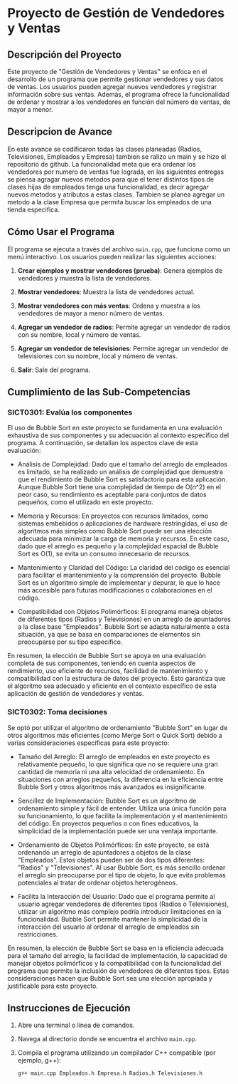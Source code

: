 # Proyecto de Gestión de Vendedores y Ventas

## Descripción del Proyecto

Este proyecto de "Gestión de Vendedores y Ventas" se enfoca en el desarrollo de un programa que permite gestionar vendedores y sus datos de ventas. Los usuarios pueden agregar nuevos vendedores y registrar información sobre sus ventas. Además, el programa ofrece la funcionalidad de ordenar y mostrar a los vendedores en función del número de ventas, de mayor a menor.


## Descripcion de Avance
En este avance se codificaron todas las clases planeadas (Radios, Televisiones, Empleados y Empresa) tambien se ralizo un main y se hizo el repositorio de github.
La funcionalidad meta que era ordenar los vendedores por numero de ventas fue lograda, en las siguientes entregas se piensa agragar nuevos metodos para que el tener distintos tipos de clases hijas de empleados tenga una funcionalidad, es decir agregar nuevos metodos y atributos a estas clases. Tambien se planea agregar un metodo a la clase Empresa que permita buscar los empleados de una tienda especifica.

## Cómo Usar el Programa

El programa se ejecuta a través del archivo `main.cpp`, que funciona como un menú interactivo. Los usuarios pueden realizar las siguientes acciones:

1. **Crear ejemplos y mostrar vendedores (prueba)**: Genera ejemplos de vendedores y muestra la lista de vendedores.

2. **Mostrar vendedores**: Muestra la lista de vendedores actual.

3. **Mostrar vendedores con más ventas**: Ordena y muestra a los vendedores de mayor a menor número de ventas.

4. **Agregar un vendedor de radios**: Permite agregar un vendedor de radios con su nombre, local y número de ventas.

5. **Agregar un vendedor de televisiones**: Permite agregar un vendedor de televisiones con su nombre, local y número de ventas.

0. **Salir**: Sale del programa.

## Cumplimiento de las Sub-Competencias

### SICT0301: Evalúa los componentes

El uso de Bubble Sort en este proyecto se fundamenta en una evaluación exhaustiva de sus componentes y su adecuación al contexto específico del programa. A continuación, se detallan los aspectos clave de esta evaluación:

   * Análisis de Complejidad: Dado que el tamaño del arreglo de empleados es limitado, se ha realizado un análisis de complejidad que demuestra que el rendimiento de Bubble Sort es satisfactorio para esta aplicación. Aunque Bubble Sort tiene una complejidad de tiempo de O(n^2) en el peor caso, su rendimiento es aceptable para conjuntos de datos pequeños, como el utilizado en este proyecto.
   
   * Memoria y Recursos: En proyectos con recursos limitados, como sistemas embebidos o aplicaciones de hardware restringidas, el uso de algoritmos más simples como Bubble Sort puede ser una elección adecuada para minimizar la carga de memoria y recursos. En este caso, dado que el arreglo es pequeño y la complejidad espacial de Bubble Sort es O(1), se evita un consumo innecesario de recursos.
   
   * Mantenimiento y Claridad del Código: La claridad del código es esencial para facilitar el mantenimiento y la comprensión del proyecto. Bubble Sort es un algoritmo simple de implementar y depurar, lo que lo hace más accesible para futuras modificaciones o colaboraciones en el código.
   
   * Compatibilidad con Objetos Polimórficos: El programa maneja objetos de diferentes tipos (Radios y Televisiones) en un arreglo de apuntadores a la clase base "Empleados". Bubble Sort se adapta naturalmente a esta situación, ya que se basa en comparaciones de elementos sin preocuparse por su tipo específico.

En resumen, la elección de Bubble Sort se apoya en una evaluación completa de sus componentes, teniendo en cuenta aspectos de rendimiento, uso eficiente de recursos, facilidad de mantenimiento y compatibilidad con la estructura de datos del proyecto. Esto garantiza que el algoritmo sea adecuado y eficiente en el contexto específico de esta aplicación de gestión de vendedores y ventas.

### SICT0302: Toma decisiones

Se optó por utilizar el algoritmo de ordenamiento "Bubble Sort" en lugar de otros algoritmos más eficientes (como Merge Sort o Quick Sort) debido a varias consideraciones específicas para este proyecto:

   * Tamaño del Arreglo: El arreglo de empleados en este proyecto es relativamente pequeño, lo que significa que no se requiere una gran cantidad de memoria ni una alta velocidad de ordenamiento. En situaciones con arreglos pequeños, la diferencia en la eficiencia entre Bubble Sort y otros algoritmos más avanzados es insignificante.
   
   * Sencillez de Implementación: Bubble Sort es un algoritmo de ordenamiento simple y fácil de entender. Utiliza una única función para su funcionamiento, lo que facilita la implementación y el mantenimiento del código. En proyectos pequeños o con fines educativos, la simplicidad de la implementación puede ser una ventaja importante.
   
   * Ordenamiento de Objetos Polimórficos: En este proyecto, se está ordenando un arreglo de apuntadores a objetos de la clase "Empleados". Estos objetos pueden ser de dos tipos diferentes: "Radios" y "Televisiones". Al usar Bubble Sort, es más sencillo ordenar el arreglo sin preocuparse por el tipo de objeto, lo que evita problemas potenciales al tratar de ordenar objetos heterogéneos.
   
   * Facilita la Interacción del Usuario: Dado que el programa permite al usuario agregar vendedores de diferentes tipos (Radios o Televisiones), utilizar un algoritmo más complejo podría introducir limitaciones en la funcionalidad. Bubble Sort permite mantener la simplicidad de la interacción del usuario al ordenar el arreglo de empleados sin restricciones.

En resumen, la elección de Bubble Sort se basa en la eficiencia adecuada para el tamaño del arreglo, la facilidad de implementación, la capacidad de manejar objetos polimórficos y la compatibilidad con la funcionalidad del programa que permite la inclusión de vendedores de diferentes tipos. Estas consideraciones hacen que Bubble Sort sea una elección apropiada y justificable para este proyecto.

## Instrucciones de Ejecución

1. Abre una terminal o línea de comandos.

2. Navega al directorio donde se encuentra el archivo `main.cpp`.

3. Compila el programa utilizando un compilador C++ compatible (por ejemplo, g++):

   ```bash
   g++ main.cpp Empleados.h Empresa.h Radios.h Televisiones.h
